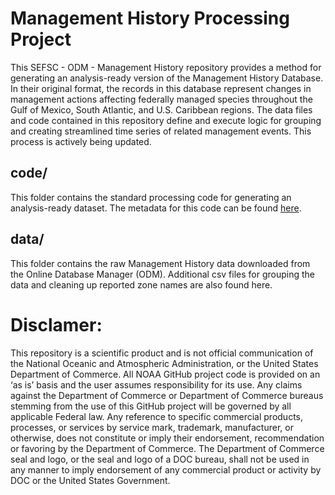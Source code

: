 # Management History Processing Project

This SEFSC - ODM - Management History repository provides a method for generating an analysis-ready version of the Management History Database. In their original format, the records in this database represent changes in management actions affecting federally managed species throughout the Gulf of Mexico, South Atlantic, and U.S. Caribbean regions. The data files and code contained in this repository define and execute logic for grouping and creating streamlined time series of related management events. This process is actively being updated. 

## code/
This folder contains the standard processing code for generating an analysis-ready dataset. The metadata for this code can be found [here](https://docs.google.com/document/d/1FXv0kkcQRFgHativf3xW3v7-eQLyTDvb/edit#).

## data/
This folder contains the raw Management History data downloaded from the Online Database Manager (ODM). Additional csv files for grouping the data and cleaning up reported zone names are also found here.

# Disclamer:
This repository is a scientific product and is not official communication of the National Oceanic and Atmospheric Administration, or the United States Department of Commerce. All NOAA GitHub project code is provided on an ‘as is’ basis and the user assumes responsibility for its use. Any claims against the Department of Commerce or Department of Commerce bureaus stemming from the use of this GitHub project will be governed by all applicable Federal law. Any reference to specific commercial products, processes, or services by service mark, trademark, manufacturer, or otherwise, does not constitute or imply their endorsement, recommendation or favoring by the Department of Commerce. The Department of Commerce seal and logo, or the seal and logo of a DOC bureau, shall not be used in any manner to imply endorsement of any commercial product or activity by DOC or the United States Government.
